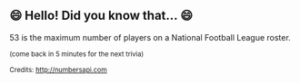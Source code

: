 ## 😄 Hello! Did you know that... 😄
53 is the maximum number of players on a National Football League roster.

<sup>(come back in 5 minutes for the next trivia)</sup>


<sup>Credits: http://numbersapi.com</sup>
